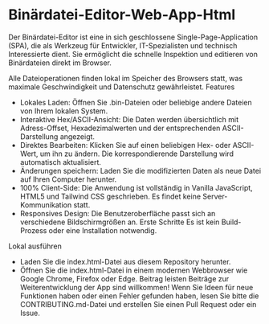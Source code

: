 # Binärdatei-Editor-Web-App-Html

Der Binärdatei-Editor ist eine in sich geschlossene Single-Page-Application (SPA), die als Werkzeug für Entwickler, IT-Spezialisten und technisch Interessierte dient. Sie ermöglicht die schnelle Inspektion und editieren von Binärdateien direkt im Browser. 

Alle Dateioperationen finden lokal im Speicher des Browsers statt, was maximale Geschwindigkeit und Datenschutz gewährleistet.
Features
 * Lokales Laden: Öffnen Sie .bin-Dateien oder beliebige andere Dateien von Ihrem lokalen System.
 * Interaktive Hex/ASCII-Ansicht: Die Daten werden übersichtlich mit Adress-Offset, Hexadezimalwerten und der entsprechenden ASCII-Darstellung angezeigt.
 * Direktes Bearbeiten: Klicken Sie auf einen beliebigen Hex- oder ASCII-Wert, um ihn zu ändern. Die korrespondierende Darstellung wird automatisch aktualisiert.
 * Änderungen speichern: Laden Sie die modifizierten Daten als neue Datei auf Ihren Computer herunter.
 * 100% Client-Side: Die Anwendung ist vollständig in Vanilla JavaScript, HTML5 und Tailwind CSS geschrieben. Es findet keine Server-Kommunikation statt.
 * Responsives Design: Die Benutzeroberfläche passt sich an verschiedene Bildschirmgrößen an.
Erste Schritte
Es ist kein Build-Prozess oder eine Installation notwendig.

Lokal ausführen
 * Laden Sie die index.html-Datei aus diesem Repository herunter.
 * Öffnen Sie die index.html-Datei in einem modernen Webbrowser wie Google Chrome, Firefox oder Edge.
Beitrag leisten
Beiträge zur Weiterentwicklung der App sind willkommen! Wenn Sie Ideen für neue Funktionen haben oder einen Fehler gefunden haben, lesen Sie bitte die CONTRIBUTING.md-Datei und erstellen Sie einen Pull Request oder ein Issue.
